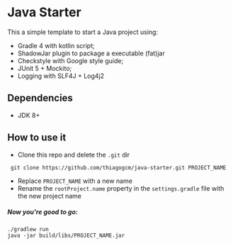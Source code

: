 Java Starter
=============
This a simple template to start a Java project using: 
* Gradle 4 with kotlin script;
* ShadowJar plugin to package a executable (fat)jar
* Checkstyle with Google style guide;
* JUnit 5 + Mockito;
* Logging with SLF4J + Log4j2

Dependencies
------------
* JDK 8+

How to use it
-------------
* Clone this repo and delete the `.git` dir
```
 git clone https://github.com/thiagogcm/java-starter.git PROJECT_NAME
```
* Replace `PROJECT_NAME` with a new name
* Rename the `rootProject.name` property in the `settings.gradle` file with the new project name

##### Now you're good to go:
```
./gradlew run
java -jar build/libs/PROJECT_NAME.jar
```